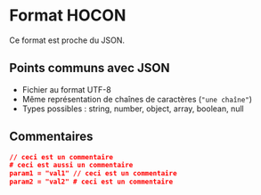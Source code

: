 # Format HOCON
Ce format est proche du JSON.

## Points communs avec JSON
* Fichier au format UTF-8
* Même représentation de chaînes de caractères (`"une chaîne"`)
* Types possibles : string, number, object, array, boolean, null

## Commentaires

```json
// ceci est un commentaire
# ceci est aussi un commentaire
param1 = "val1" // ceci est un commentaire
param2 = "val2" # ceci est un commentaire
```
